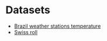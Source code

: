 # Datasets
*  [Brazil weather stations temperature](https://github.com/mspelta/brazilian-weather-stations#brazilian-weather-stationsBrazilian_Weather_Stations-Temperature_1961-1990)
*  [Swiss roll](https://ronentalmon.com/wp-content/uploads/2019/03/ACHA_Dsilva_Jul_2015.pdf)